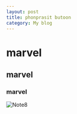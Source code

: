 ```yaml
---
layout: post
title: phonprasit butoon
category: My blog
---
```

# marvel
## marvel
### marvel
![Note8](http://nsa38.casimages.com/img/2015/05/28/150528083659717711.png)



